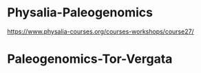 # Physalia-Paleogenomics

https://www.physalia-courses.org/courses-workshops/course27/
# Paleogenomics-Tor-Vergata
